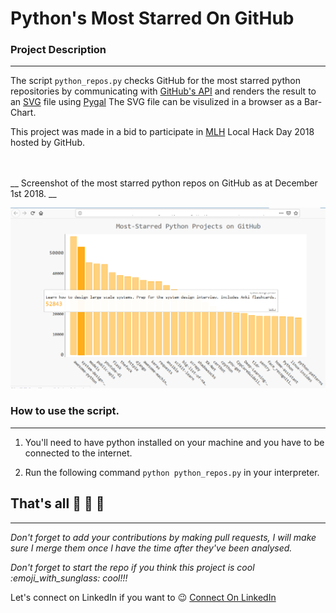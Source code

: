 Python's Most Starred On GitHub
===============================


### Project Description 
_______________________
The script ```python_repos.py```  checks GitHub for 
the most starred python repositories by communicating with
[GitHub's API](https://api.github.com/search/repositories?q=language:python&sort=stars "https://api.github.com/search/repositories?q=language:python&sort=stars")
and renders the result to an [SVG](https://en.wikipedia.org/wiki/Scalable_Vector_Graphics "") file using 
[Pygal](https://github.com/Kozea/pygal "Pygal's GitHub Repo")
The SVG file can be visulized in a browser as a Bar-Chart.

This project was made in a bid to participate in [MLH]( https://localhackday.mlh.io/ "") Local Hack Day 2018 hosted by GitHub.

<br>
<br>
__ Screenshot of the most starred python repos on GitHub as at December 1st 2018. __

![Image Screenshot](view.png "Screen-Shot of SVG rendered result")

### How to use the script.
_________________________
1. You'll need to have python installed on your machine and you have to be connected to the internet.

3. Run the following command ```python python_repos.py``` in your interpreter.

## <strong>That's all :tada: :tada: :tada:</strong>
__________________________________________________

<em>Don't forget to add your contributions by making pull requests, I will make sure I merge them once I have the time after they've been analysed.<br>

Don't forget to start the repo if you think this project is cool :emoji_with_sunglass: cool!!!

</em>

Let's connect on LinkedIn if you want to :wink: [Connect On LinkedIn]( https://www.linkedin.com/in/chukwu-daniel-chibueze/ "   LinkedIn")


